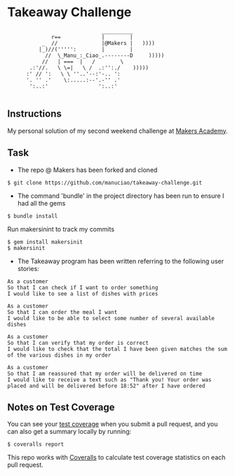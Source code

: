 Takeaway Challenge
==================
```
                              __________
              r==             |        |
           _  //              |@Makers |   ))))
          |_)//(''''':        |        |
            //  \_Manu_:_Ciao_.--------D     )))))
           //   | ===  |   /        \
       .:'//.   \ \=|   \ /  .:'':./    )))))
      :' // ':   \ \ ''..'--:'-.. ':
      '. '' .'    \:.....:--'.-'' .'
       ':..:'                ':..:'
 
 ```

Instructions
------------

My personal solution of my second weekend challenge at [Makers Academy](http://www.makersacademy.com/).

Task
-----

* The repo @ Makers has been forked and cloned
```
$ git clone https://github.com/manuciao/takeaway-challenge.git
```
* The command 'bundle' in the project directory has been run to ensure I had all the gems
```
$ bundle install
```
Run makersinint to track my commits 
```
$ gem install makersinit 
$ makersinit
```
* The Takeaway program has been written referring to the following user stories:

```
As a customer
So that I can check if I want to order something
I would like to see a list of dishes with prices

As a customer
So that I can order the meal I want
I would like to be able to select some number of several available dishes

As a customer
So that I can verify that my order is correct
I would like to check that the total I have been given matches the sum of the various dishes in my order

As a customer
So that I am reassured that my order will be delivered on time
I would like to receive a text such as "Thank you! Your order was placed and will be delivered before 18:52" after I have ordered
```

Notes on Test Coverage
------------------

You can see your [test coverage](https://github.com/makersacademy/course/blob/master/pills/test_coverage.md) when you submit a pull request, and you can also get a summary locally by running:

```
$ coveralls report
```

This repo works with [Coveralls](https://coveralls.io/) to calculate test coverage statistics on each pull request.

